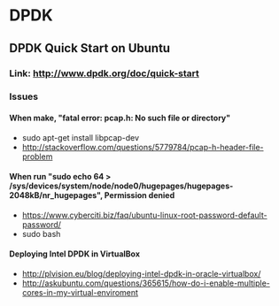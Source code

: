 # DPDK

## DPDK Quick Start on Ubuntu
### Link: http://www.dpdk.org/doc/quick-start

### Issues
#### When make, "fatal error: pcap.h: No such file or directory"
- sudo apt-get install libpcap-dev
- http://stackoverflow.com/questions/5779784/pcap-h-header-file-problem

#### When run "sudo echo 64 > /sys/devices/system/node/node0/hugepages/hugepages-2048kB/nr_hugepages", Permission denied
- https://www.cyberciti.biz/faq/ubuntu-linux-root-password-default-password/
- sudo bash

#### Deploying Intel DPDK in VirtualBox
- http://plvision.eu/blog/deploying-intel-dpdk-in-oracle-virtualbox/
- http://askubuntu.com/questions/365615/how-do-i-enable-multiple-cores-in-my-virtual-enviroment
 
